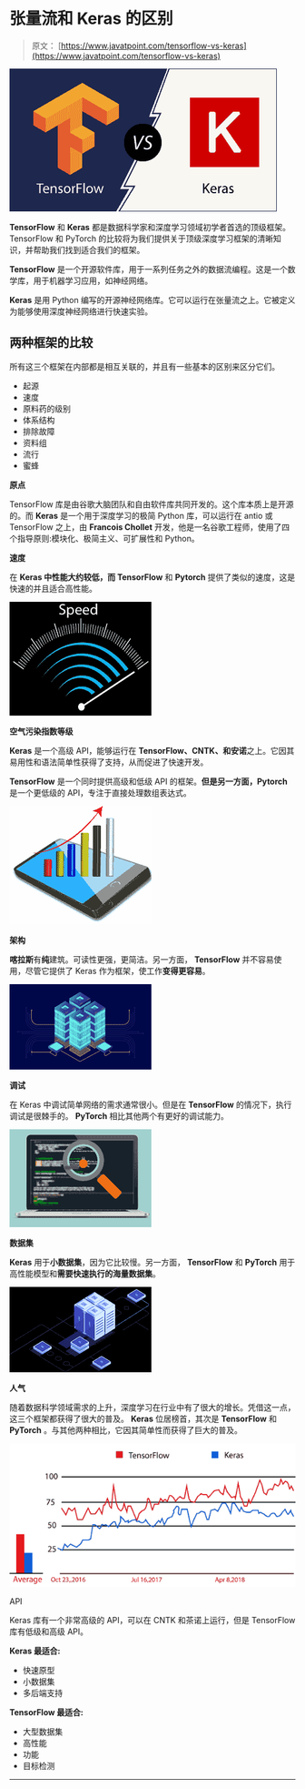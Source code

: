 # 张量流和 Keras 的区别

> 原文： [https://www.javatpoint.com/tensorflow-vs-keras](https://www.javatpoint.com/tensorflow-vs-keras)

![TensorFlow vs Keras](img/774e68a7e8fbc932884bb8d000fa4f75.png)

**TensorFlow** 和 **Keras** 都是数据科学家和深度学习领域初学者首选的顶级框架。TensorFlow 和 PyTorch 的比较将为我们提供关于顶级深度学习框架的清晰知识，并帮助我们找到适合我们的框架。

**TensorFlow** 是一个开源软件库，用于一系列任务之外的数据流编程。这是一个数学库，用于机器学习应用，如神经网络。

**Keras** 是用 Python 编写的开源神经网络库。它可以运行在张量流之上。它被定义为能够使用深度神经网络进行快速实验。

## 两种框架的比较

所有这三个框架在内部都是相互关联的，并且有一些基本的区别来区分它们。

*   起源
*   速度
*   原料药的级别
*   体系结构
*   排除故障
*   资料组
*   流行
*   蜜蜂

**原点**

TensorFlow 库是由谷歌大脑团队和自由软件库共同开发的。这个库本质上是开源的。而 **Keras** 是一个用于深度学习的极简 Python 库，可以运行在 antio 或 TensorFlow 之上，由 **Francois Chollet** 开发，他是一名谷歌工程师，使用了四个指导原则:模块化、极简主义、可扩展性和 Python。

**速度**

在 **Keras 中性能大约较低，而 TensorFlow** 和 **Pytorch** 提供了类似的速度，这是快速的并且适合高性能。

![TensorFlow vs Keras](img/2457797969b8e39c518c2481324bd616.png)

**空气污染指数等级**

**Keras** 是一个高级 API，能够运行在 **TensorFlow、CNTK、**和**安诺**之上。它因其易用性和语法简单性获得了支持，从而促进了快速开发。

**TensorFlow** 是一个同时提供高级和低级 API 的框架。**但是另一方面，Pytorch** 是一个更低级的 API，专注于直接处理数组表达式。

![TensorFlow vs Keras](img/fe8f5b8b7827d73f6c241188944f8add.png)

**架构**

**喀拉斯**有**纯**建筑。可读性更强，更简洁。另一方面， **TensorFlow** 并不容易使用，尽管它提供了 Keras 作为框架，使工作**变得更容易**。

![TensorFlow vs Keras](img/3f612d2b65c20fa29e26bfb081e76141.png)

**调试**

在 Keras 中调试简单网络的需求通常很小。但是在 **TensorFlow** 的情况下，执行调试是很棘手的。 **PyTorch** 相比其他两个有更好的调试能力。

![TensorFlow vs Keras](img/5b6e65b60e053838dbc25302a0a670e5.png)

**数据集**

**Keras** 用于**小数据集**，因为它比较慢。另一方面， **TensorFlow** 和 **PyTorch** 用于高性能模型和**需要快速执行的海量数据集**。

![TensorFlow vs Keras](img/0775fc70cf427c5813bb4174fcc42266.png)

**人气**

随着数据科学领域需求的上升，深度学习在行业中有了很大的增长。凭借这一点，这三个框架都获得了很大的普及。 **Keras** 位居榜首，其次是 **TensorFlow** 和 **PyTorch** 。与其他两种相比，它因其简单性而获得了巨大的普及。

![TensorFlow vs Keras](img/a135fa5f747348f915d01ccdf8de1e57.png)

API

Keras 库有一个非常高级的 API，可以在 CNTK 和茶诺上运行，但是 TensorFlow 库有低级和高级 API。

**Keras 最适合:**

*   快速原型
*   小数据集
*   多后端支持

**TensorFlow 最适合:**

*   大型数据集
*   高性能
*   功能
*   目标检测

* * *